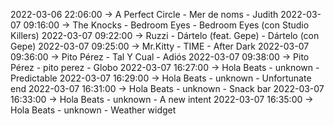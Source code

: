 2022-03-06 22:06:00 -> A Perfect Circle - Mer de noms - Judith
2022-03-07 09:16:00 -> The Knocks - Bedroom Eyes - Bedroom Eyes (con Studio Killers)
2022-03-07 09:22:00 -> Ruzzi - Dártelo (feat. Gepe) - Dártelo (con Gepe)
2022-03-07 09:25:00 -> Mr.Kitty - TIME - After Dark
2022-03-07 09:36:00 -> Pito Pérez - Tal Y Cual - Adiós
2022-03-07 09:38:00 -> Pito Pérez - pito perez - Globo
2022-03-07 16:27:00 -> Hola Beats - unknown - Predictable
2022-03-07 16:29:00 -> Hola Beats - unknown - Unfortunate end
2022-03-07 16:31:00 -> Hola Beats - unknown - Snack bar
2022-03-07 16:33:00 -> Hola Beats - unknown - A new intent
2022-03-07 16:35:00 -> Hola Beats - unknown - Weather widget
